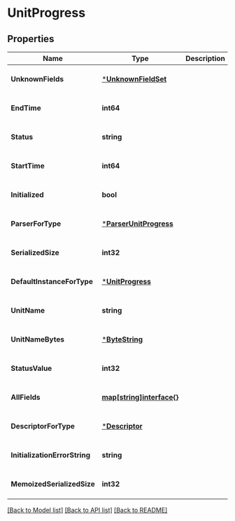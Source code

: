 # UnitProgress

## Properties
Name | Type | Description | Notes
------------ | ------------- | ------------- | -------------
**UnknownFields** | [***UnknownFieldSet**](UnknownFieldSet.md) |  | [optional] [default to null]
**EndTime** | **int64** |  | [optional] [default to null]
**Status** | **string** |  | [optional] [default to null]
**StartTime** | **int64** |  | [optional] [default to null]
**Initialized** | **bool** |  | [optional] [default to null]
**ParserForType** | [***ParserUnitProgress**](ParserUnitProgress.md) |  | [optional] [default to null]
**SerializedSize** | **int32** |  | [optional] [default to null]
**DefaultInstanceForType** | [***UnitProgress**](UnitProgress.md) |  | [optional] [default to null]
**UnitName** | **string** |  | [optional] [default to null]
**UnitNameBytes** | [***ByteString**](ByteString.md) |  | [optional] [default to null]
**StatusValue** | **int32** |  | [optional] [default to null]
**AllFields** | [**map[string]interface{}**](interface{}.md) |  | [optional] [default to null]
**DescriptorForType** | [***Descriptor**](Descriptor.md) |  | [optional] [default to null]
**InitializationErrorString** | **string** |  | [optional] [default to null]
**MemoizedSerializedSize** | **int32** |  | [optional] [default to null]

[[Back to Model list]](../README.md#documentation-for-models) [[Back to API list]](../README.md#documentation-for-api-endpoints) [[Back to README]](../README.md)

